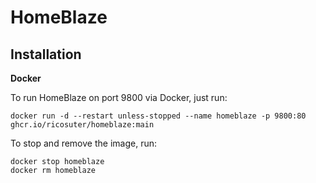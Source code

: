 # HomeBlaze

## Installation

**Docker**

To run HomeBlaze on port 9800 via Docker, just run:

```
docker run -d --restart unless-stopped --name homeblaze -p 9800:80 ghcr.io/ricosuter/homeblaze:main
```

To stop and remove the image, run: 

```
docker stop homeblaze
docker rm homeblaze
```
